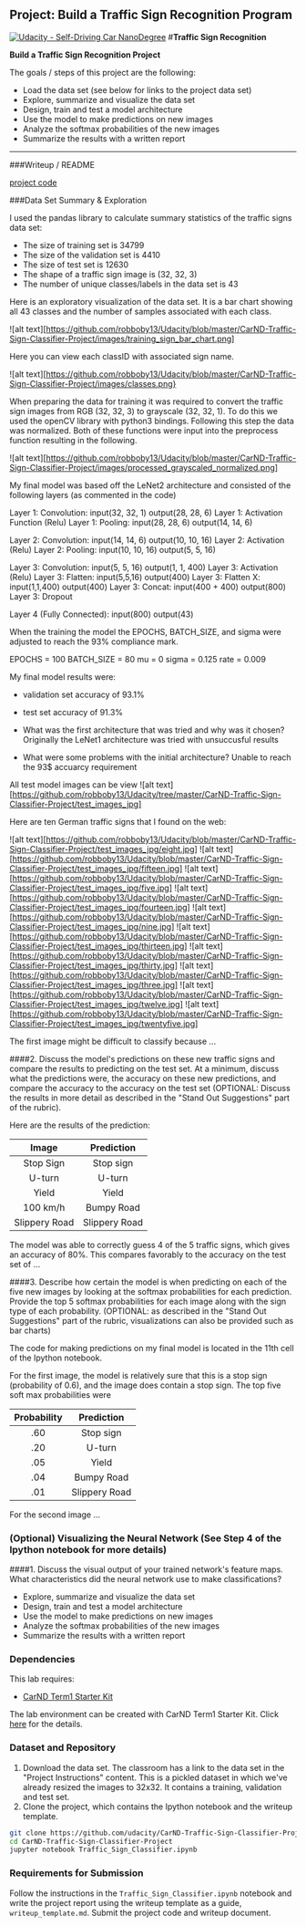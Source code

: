 ## Project: Build a Traffic Sign Recognition Program
[![Udacity - Self-Driving Car NanoDegree](https://s3.amazonaws.com/udacity-sdc/github/shield-carnd.svg)](http://www.udacity.com/drive)
#**Traffic Sign Recognition** 


**Build a Traffic Sign Recognition Project**

The goals / steps of this project are the following:
* Load the data set (see below for links to the project data set)
* Explore, summarize and visualize the data set
* Design, train and test a model architecture
* Use the model to make predictions on new images
* Analyze the softmax probabilities of the new images
* Summarize the results with a written report


[//]: # (Image References)

[image1]: ./examples/visualization.jpg "Visualization"
[image2]: ./examples/grayscale.jpg "Grayscaling"
[image3]: ./examples/random_noise.jpg "Random Noise"
[image4]: ./examples/placeholder.png "Traffic Sign 1"
[image5]: ./examples/placeholder.png "Traffic Sign 2"
[image6]: ./examples/placeholder.png "Traffic Sign 3"
[image7]: ./examples/placeholder.png "Traffic Sign 4"
[image8]: ./examples/placeholder.png "Traffic Sign 5"


---
###Writeup / README
 
[project code](https://github.com/robboby13/Udacity/blob/master/CarND-Traffic-Sign-Classifier-Project/Traffic_Sign_Classifier2.ipynb)

###Data Set Summary & Exploration


I used the pandas library to calculate summary statistics of the traffic
signs data set:

* The size of training set is 34799
* The size of the validation set is 4410
* The size of test set is 12630
* The shape of a traffic sign image is (32, 32, 3)
* The number of unique classes/labels in the data set is 43


Here is an exploratory visualization of the data set. It is a bar chart showing all 43 classes and the number of samples associated with each class.

![alt text][https://github.com/robboby13/Udacity/blob/master/CarND-Traffic-Sign-Classifier-Project/images/training_sign_bar_chart.png]

Here you can view each classID with associated sign name.

![alt text][https://github.com/robboby13/Udacity/blob/master/CarND-Traffic-Sign-Classifier-Project/images/classes.png}


When preparing the data for training it was required to convert the traffic sign images from RGB (32, 32, 3) to grayscale (32, 32, 1). To do this we used the openCV library with python3 bindings. Following this step the data was normalized. Both of these functions were input into the preprocess function resulting in the following.


![alt text][https://github.com/robboby13/Udacity/blob/master/CarND-Traffic-Sign-Classifier-Project/images/processed_grayscaled_normalized.png]


My final model was based off the LeNet2 architecture and consisted of the following layers (as commented in the code)

Layer 1: Convolution: input(32, 32, 1) output(28, 28, 6)
Layer 1: Activation Function (Relu)
Layer 1: Pooling: input(28, 28, 6) output(14, 14, 6)

Layer 2: Convolution: input(14, 14, 6) output(10, 10, 16)
Layer 2: Activation (Relu)
Layer 2: Pooling: input(10, 10, 16) output(5, 5, 16)

Layer 3: Convolution: input(5, 5, 16) output(1, 1, 400)
Layer 3: Activation (Relu)
Layer 3: Flatten: input(5,5,16) output(400)
Layer 3: Flatten X: input(1,1,400) output(400)
Layer 3: Concat: input(400 + 400) output(800)
Layer 3: Dropout

Layer 4 (Fully Connected): input(800) output(43)


When the training the model the EPOCHS, BATCH_SIZE, and sigma were adjusted to reach the 93% compliance mark.

EPOCHS = 100
BATCH_SIZE = 80
mu = 0
sigma = 0.125
rate = 0.009

My final model results were:
* validation set accuracy of 93.1%
* test set accuracy of 91.3%

* What was the first architecture that was tried and why was it chosen?
Originally the LeNet1 architecture was tried with unsuccusful results

* What were some problems with the initial architecture?
Unable to reach the 93$ accuarcy requirement
 

All test model images can be view ![alt text][https://github.com/robboby13/Udacity/tree/master/CarND-Traffic-Sign-Classifier-Project/test_images_jpg]


Here are ten German traffic signs that I found on the web:

![alt text][https://github.com/robboby13/Udacity/blob/master/CarND-Traffic-Sign-Classifier-Project/test_images_jpg/eight.jpg] ![alt text][https://github.com/robboby13/Udacity/blob/master/CarND-Traffic-Sign-Classifier-Project/test_images_jpg/fifteen.jpg] ![alt text][https://github.com/robboby13/Udacity/blob/master/CarND-Traffic-Sign-Classifier-Project/test_images_jpg/five.jpg] 
![alt text][https://github.com/robboby13/Udacity/blob/master/CarND-Traffic-Sign-Classifier-Project/test_images_jpg/fourteen.jpg] ![alt text][https://github.com/robboby13/Udacity/blob/master/CarND-Traffic-Sign-Classifier-Project/test_images_jpg/nine.jpg]
![alt text][https://github.com/robboby13/Udacity/blob/master/CarND-Traffic-Sign-Classifier-Project/test_images_jpg/thirteen.jpg] ![alt text][https://github.com/robboby13/Udacity/blob/master/CarND-Traffic-Sign-Classifier-Project/test_images_jpg/thirty.jpg] ![alt text][https://github.com/robboby13/Udacity/blob/master/CarND-Traffic-Sign-Classifier-Project/test_images_jpg/three.jpg] 
![alt text][https://github.com/robboby13/Udacity/blob/master/CarND-Traffic-Sign-Classifier-Project/test_images_jpg/twelve.jpg] ![alt text][https://github.com/robboby13/Udacity/blob/master/CarND-Traffic-Sign-Classifier-Project/test_images_jpg/twentyfive.jpg]

The first image might be difficult to classify because ...

####2. Discuss the model's predictions on these new traffic signs and compare the results to predicting on the test set. At a minimum, discuss what the predictions were, the accuracy on these new predictions, and compare the accuracy to the accuracy on the test set (OPTIONAL: Discuss the results in more detail as described in the "Stand Out Suggestions" part of the rubric).

Here are the results of the prediction:

| Image			        |     Prediction	        					| 
|:---------------------:|:---------------------------------------------:| 
| Stop Sign      		| Stop sign   									| 
| U-turn     			| U-turn 										|
| Yield					| Yield											|
| 100 km/h	      		| Bumpy Road					 				|
| Slippery Road			| Slippery Road      							|


The model was able to correctly guess 4 of the 5 traffic signs, which gives an accuracy of 80%. This compares favorably to the accuracy on the test set of ...

####3. Describe how certain the model is when predicting on each of the five new images by looking at the softmax probabilities for each prediction. Provide the top 5 softmax probabilities for each image along with the sign type of each probability. (OPTIONAL: as described in the "Stand Out Suggestions" part of the rubric, visualizations can also be provided such as bar charts)

The code for making predictions on my final model is located in the 11th cell of the Ipython notebook.

For the first image, the model is relatively sure that this is a stop sign (probability of 0.6), and the image does contain a stop sign. The top five soft max probabilities were

| Probability         	|     Prediction	        					| 
|:---------------------:|:---------------------------------------------:| 
| .60         			| Stop sign   									| 
| .20     				| U-turn 										|
| .05					| Yield											|
| .04	      			| Bumpy Road					 				|
| .01				    | Slippery Road      							|


For the second image ... 

### (Optional) Visualizing the Neural Network (See Step 4 of the Ipython notebook for more details)
####1. Discuss the visual output of your trained network's feature maps. What characteristics did the neural network use to make classifications?
* Explore, summarize and visualize the data set
* Design, train and test a model architecture
* Use the model to make predictions on new images
* Analyze the softmax probabilities of the new images
* Summarize the results with a written report

### Dependencies
This lab requires:

* [CarND Term1 Starter Kit](https://github.com/udacity/CarND-Term1-Starter-Kit)

The lab environment can be created with CarND Term1 Starter Kit. Click [here](https://github.com/udacity/CarND-Term1-Starter-Kit/blob/master/README.md) for the details.

### Dataset and Repository

1. Download the data set. The classroom has a link to the data set in the "Project Instructions" content. This is a pickled dataset in which we've already resized the images to 32x32. It contains a training, validation and test set.
2. Clone the project, which contains the Ipython notebook and the writeup template.
```sh
git clone https://github.com/udacity/CarND-Traffic-Sign-Classifier-Project
cd CarND-Traffic-Sign-Classifier-Project
jupyter notebook Traffic_Sign_Classifier.ipynb
```

### Requirements for Submission
Follow the instructions in the `Traffic_Sign_Classifier.ipynb` notebook and write the project report using the writeup template as a guide, `writeup_template.md`. Submit the project code and writeup document.
